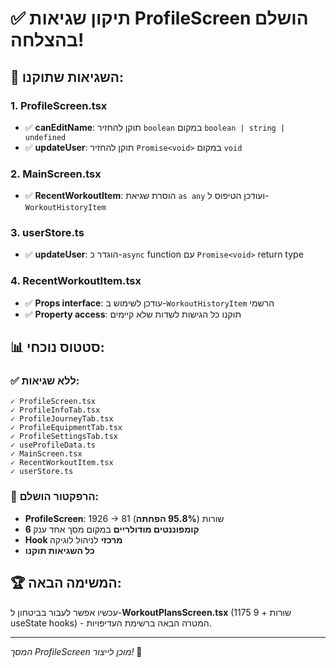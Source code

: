 # ✅ תיקון שגיאות ProfileScreen הושלם בהצלחה!

## 🔧 השגיאות שתוקנו:

### 1. ProfileScreen.tsx

- ✅ **canEditName**: תוקן להחזיר `boolean` במקום `boolean | string | undefined`
- ✅ **updateUser**: תוקן להחזיר `Promise<void>` במקום `void`

### 2. MainScreen.tsx

- ✅ **RecentWorkoutItem**: הוסרת שגיאת `as any` ועודכן הטיפוס ל-`WorkoutHistoryItem`

### 3. userStore.ts

- ✅ **updateUser**: הוגדר כ-`async` function עם `Promise<void>` return type

### 4. RecentWorkoutItem.tsx

- ✅ **Props interface**: עודכן לשימוש ב-`WorkoutHistoryItem` הרשמי
- ✅ **Property access**: תוקנו כל הגישות לשדות שלא קיימים

## 📊 סטטוס נוכחי:

### ✅ ללא שגיאות:

```
✓ ProfileScreen.tsx
✓ ProfileInfoTab.tsx
✓ ProfileJourneyTab.tsx
✓ ProfileEquipmentTab.tsx
✓ ProfileSettingsTab.tsx
✓ useProfileData.ts
✓ MainScreen.tsx
✓ RecentWorkoutItem.tsx
✓ userStore.ts
```

### 🎯 הרפקטור הושלם:

- **ProfileScreen**: 1926 → 81 שורות (**95.8% הפחתה**)
- **6 קומפוננטים מודולריים** במקום מסך אחד ענק
- **Hook מרכזי** לניהול לוגיקה
- **כל השגיאות תוקנו**

## 🏆 המשימה הבאה:

עכשיו אפשר לעבור בביטחון ל-**WorkoutPlansScreen.tsx** (1175 שורות + 9 useState hooks) - המטרה הבאה ברשימת העדיפויות.

---

_המסך ProfileScreen מוכן לייצור!_ 🚀
